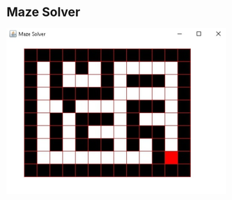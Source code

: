# Maze Solver

![alt text](https://github.com/Nareshk170999/Maze_Solver_projects/blob/master/problem.jpg)
